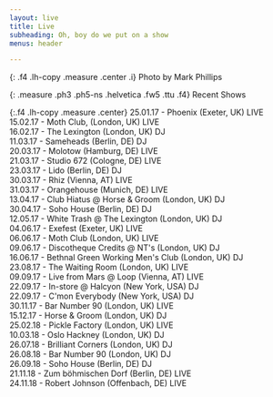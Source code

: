 ```yaml
---
layout: live
title: Live
subheading: Oh, boy do we put on a show
menus: header

---
```

{: .f4 .lh-copy .measure .center .i}
Photo by Mark Phillips

{: .measure .ph3 .ph5-ns .helvetica .fw5 .ttu .f4}
Recent Shows

{:.f4 .lh-copy .measure .center}
25.01.17 - Phoenix (Exeter, UK) LIVE  
15.02.17 - Moth Club, (London, UK) LIVE  
16.02.17 - The Lexington (London, UK) DJ  
11.03.17 - Sameheads (Berlin, DE) DJ  
20.03.17 - Molotow (Hamburg, DE) LIVE  
21.03.17 - Studio 672 (Cologne, DE) LIVE  
23.03.17 - Lido (Berlin, DE) DJ  
30.03.17 - Rhiz (Vienna, AT) LIVE  
31.03.17 - Orangehouse (Munich, DE) LIVE  
13.04.17 - Club Hiatus @ Horse & Groom (London, UK) DJ  
30.04.17 - Soho House (Berlin, DE) DJ  
12.05.17 - White Trash @ The Lexington (London, UK) DJ  
04.06.17 - Exefest (Exeter, UK) LIVE  
06.06.17 - Moth Club (London, UK) LIVE  
09.06.17 - Discotheque Credits @ NT's (London, UK) DJ  
16.06.17 - Bethnal Green Working Men's Club (London, UK) DJ  
23.08.17 - The Waiting Room (London, UK) LIVE  
09.09.17 - Live from Mars @ Loop (Vienna, AT) LIVE  
22.09.17 - In-store @ Halcyon (New York, USA) DJ  
22.09.17 - C'mon Everybody (New York, USA) DJ  
30.11.17 - Bar Number 90 (London, UK) LIVE  
15.12.17 - Horse & Groom (London, UK) DJ  
25.02.18 - Pickle Factory (London, UK) LIVE  
10.03.18 - Oslo Hackney (London, UK) DJ  
26.07.18 - Brilliant Corners (London, UK) DJ  
26.08.18 - Bar Number 90 (London, UK) DJ  
26.09.18 - Soho House (Berlin, DE) DJ  
21.11.18 - Zum böhmischen Dorf (Berlin, DE) LIVE  
24.11.18 - Robert Johnson (Offenbach, DE) LIVE